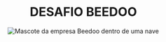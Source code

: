 <h1 align="center"> DESAFIO BEEDOO </h1>
<p align="center">
  <img src="https://github.com/user-attachments/assets/f2df8535-019f-41a2-a586-7cc00948f1ca" alt="Mascote da empresa Beedoo dentro de uma nave">
</p>
